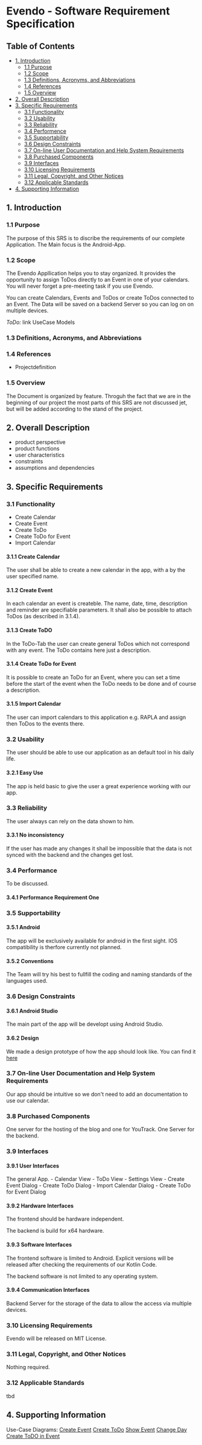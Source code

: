 # Evendo - Software Requirement Specification

## Table of Contents
- [1. Introduction](#)
	- [1.1 Purpose](#)
	- [1.2 Scope](#)
	- [1.3 Definitions, Acronyms, and Abbreviations](#)
	- [1.4 References](#)
	- [1.5 Overview](#)
- [2. Overall Description](#)
- [3. Specific Requirements](#)
	- [3.1 Functionality](#)
	- [3.2 Usability](#)
	- [3.3 Reliability](#)
	- [3.4 Performence](#)
	- [3.5 Supportability](#)
	- [3.6 Design Constraints](#)
	- [3.7 On-line User Documentation and Help System Requirements](#)
	- [3.8 Purchased Components](#)
	- [3.9 Interfaces](#)
	- [3.10 Licensing Requirements](#)
	- [3.11 Legal, Copyright, and Other Notices](#)
	- [3.12 Applicable Standards](#)
- [4. Supporting Information](#)

## 1. Introduction


### 1.1 Purpose

The purpose of this SRS is to discribe the requirements of our complete Application.
The Main focus is the Android-App.

### 1.2 Scope

The Evendo Appllication helps you to stay organized. It provides the opportunity to assign ToDos directly to an Event in one of your calendars. You will never forget a pre-meeting task if you use Evendo.

You can create Calendars, Events and ToDos or create ToDos connected to an Event.
The Data will be saved on a backend Server so you can log on on multiple devices.

*ToDo:* link UseCase Models

### 1.3 Definitions, Acronyms, and Abbreviations

### 1.4 References

- Projectdefinition

### 1.5 Overview

The Document is organized by feature.
Throguh the fact that we are in the beginning of our project the most parts of this SRS are not discussed jet, but will be added according to the stand of the project.

## 2. Overall Description

- product perspective
- product functions
- user characteristics
- constraints
- assumptions and dependencies

## 3. Specific Requirements

### 3.1 Functionality

- Create Calendar
- Create Event
- Create ToDo
- Create ToDo for Event
- Import Calendar

#### 3.1.1 Create Calendar

The user shall be able to create a new calendar in the app, with a by the user specified name.

#### 3.1.2 Create Event

In each calendar an event is createble. The name, date, time, description and reminder are specifiable parameters. It shall also be possible to attach ToDos (as described in 3.1.4).

#### 3.1.3 Create ToDO

In the ToDo-Tab the user can create general ToDos which not correspond with any event.
The ToDo contains here just a description.

#### 3.1.4 Create ToDo for Event

It is possible to create an ToDo for an Event, where you can set a time before the start of the event when the ToDo needs to be done and of course a description.

#### 3.1.5 Import Calendar

The user can import calendars to this application e.g. RAPLA and assign then ToDos to the events there.

### 3.2 Usability

The user should be able to use our application as an default tool in his daily life.

#### 3.2.1 Easy Use
	
The app is held basic to give the user a great experience working with our app.

### 3.3 Reliability

The user always can rely on the data shown to him.

#### 3.3.1 No inconsistency

If the user has made any changes it shall be impossible that the data is not synced with the backend and the changes get lost. 

### 3.4 Performance

To be discussed.

#### 3.4.1 Performance Requirement One

### 3.5 Supportability

#### 3.5.1 Android

The app will be exclusively available for android in the first sight. IOS compatibility is therfore currently not planned.

#### 3.5.2 Conventions

The Team will try his best to fullfill the coding and naming standards of the languages used.

### 3.6 Design Constraints

#### 3.6.1 Android Studio

The main part of the app will be developt using Android Studio.

#### 3.6.2 Design

We made a design prototype of how the app should look like.
You can find it [here]( evendo/doc/app.png)

### 3.7 On-line User Documentation and Help System Requirements

Our app should be intuitive so we don't need to add an documentation to use our calendar. 

### 3.8 Purchased Components

One server for the hosting of the blog and one for YouTrack.
One Server for the backend.

### 3.9 Interfaces


#### 3.9.1 User Interfaces

The general App.
	- Calendar View
	- ToDo View
	- Settings View
	- Create Event Dialog
	- Create ToDo Dialog
	- Import Calendar Dialog
	- Create ToDo for Event Dialog

#### 3.9.2 Hardware Interfaces

The frontend should be hardware independent.

The backend is build for x64 hardware.

#### 3.9.3 Software Interfaces

The frontend software is limited to Android. Explicit versions will be released after checking the requirements of our Kotlin Code.

The backend software is not limited to any operating system.

#### 3.9.4 Communication Interfaces

Backend Server for the storage of the data to allow the access via multiple devices.

### 3.10 Licensing Requirements

Evendo will be released on MIT License.

### 3.11 Legal, Copyright, and Other Notices

Nothing required.
 
### 3.12 Applicable Standards

tbd

## 4. Supporting Information

Use-Case Diagrams:
[Create Event](https://github.com/gnaatz/evendo/blob/docu/doc/diagrams/Usecase-createEntry.png)
[Create ToDo](https://github.com/gnaatz/evendo/blob/docu/doc/diagrams/Usecase-createTODO.png)
[Show Event](https://github.com/gnaatz/evendo/blob/docu/doc/diagrams/ShowEvent.svg)
[Change Day](https://github.com/gnaatz/evendo/blob/docu/doc/diagrams/ChangeDay.svg)
[Create ToDO in Event](https://github.com/gnaatz/evendo/blob/docu/doc/diagrams/CreateToDoInEvent.svg)
